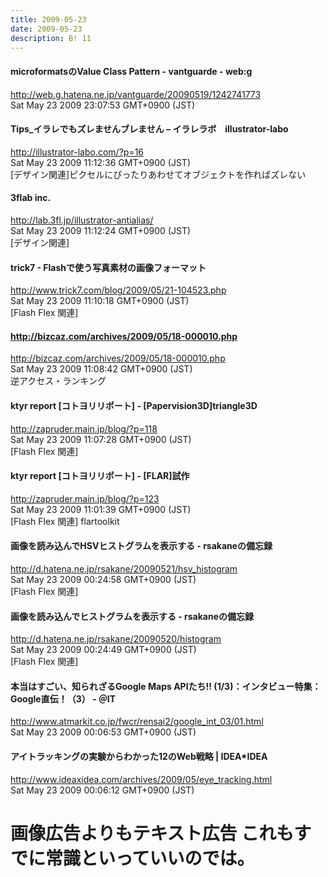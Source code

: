 ```yaml
---
title: 2009-05-23
date: 2009-05-23
description: B! 11
---
```


#### microformatsのValue Class Pattern - vantguarde - web:g
http://web.g.hatena.ne.jp/vantguarde/20090519/1242741773<br>
Sat May 23 2009 23:07:53 GMT+0900 (JST)<br>


#### Tips_イラレでもズレませんブレません – イラレラボ　illustrator-labo
http://illustrator-labo.com/?p=16<br>
Sat May 23 2009 11:12:36 GMT+0900 (JST)<br>
[デザイン関連]ピクセルにぴったりあわせてオブジェクトを作ればズレない


#### 3flab inc. 
http://lab.3fl.jp/illustrator-antialias/<br>
Sat May 23 2009 11:12:24 GMT+0900 (JST)<br>
[デザイン関連]


#### trick7 - Flashで使う写真素材の画像フォーマット
http://www.trick7.com/blog/2009/05/21-104523.php<br>
Sat May 23 2009 11:10:18 GMT+0900 (JST)<br>
[Flash Flex 関連]


#### http://bizcaz.com/archives/2009/05/18-000010.php
http://bizcaz.com/archives/2009/05/18-000010.php<br>
Sat May 23 2009 11:08:42 GMT+0900 (JST)<br>
逆アクセス・ランキング


#### ktyr report [コトヨリリポート]  -   [Papervision3D]triangle3D
http://zapruder.main.jp/blog/?p=118<br>
Sat May 23 2009 11:07:28 GMT+0900 (JST)<br>
[Flash Flex 関連]


#### ktyr report [コトヨリリポート]  -   [FLAR]試作
http://zapruder.main.jp/blog/?p=123<br>
Sat May 23 2009 11:01:39 GMT+0900 (JST)<br>
[Flash Flex 関連] flartoolkit


#### 画像を読み込んでHSVヒストグラムを表示する - rsakaneの備忘録
http://d.hatena.ne.jp/rsakane/20090521/hsv_histogram<br>
Sat May 23 2009 00:24:58 GMT+0900 (JST)<br>
[Flash Flex 関連]


#### 画像を読み込んでヒストグラムを表示する - rsakaneの備忘録
http://d.hatena.ne.jp/rsakane/20090520/histogram<br>
Sat May 23 2009 00:24:49 GMT+0900 (JST)<br>
[Flash Flex 関連]


####  本当はすごい、知られざるGoogle Maps APIたち!! (1/3)：インタビュー特集：Google直伝！（3） - ＠IT
http://www.atmarkit.co.jp/fwcr/rensai2/google_int_03/01.html<br>
Sat May 23 2009 00:06:53 GMT+0900 (JST)<br>


#### アイトラッキングの実験からわかった12のWeb戦略 | IDEA*IDEA
http://www.ideaxidea.com/archives/2009/05/eye_tracking.html<br>
Sat May 23 2009 00:06:12 GMT+0900 (JST)<br>
# 画像広告よりもテキスト広告 これもすでに常識といっていいのでは。



